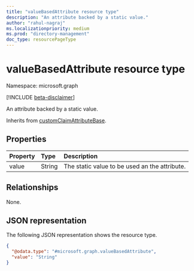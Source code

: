 ```yaml
---
title: "valueBasedAttribute resource type"
description: "An attribute backed by a static value."
author: "rahul-nagraj"
ms.localizationpriority: medium
ms.prod: "directory-management"
doc_type: resourcePageType
---
```


# valueBasedAttribute resource type

Namespace: microsoft.graph

[!INCLUDE [beta-disclaimer](../../includes/beta-disclaimer.md)]

An attribute backed by a static value.

Inherits from [customClaimAttributeBase](../resources/customclaimattributebase.md).

## Properties
|Property|Type|Description|
|:---|:---|:---|
|value|String|The static value to be used an the attribute.|

## Relationships
None.

## JSON representation
The following JSON representation shows the resource type.
<!-- {
  "blockType": "resource",
  "@odata.type": "microsoft.graph.valueBasedAttribute"
}
-->
``` json
{
  "@odata.type": "#microsoft.graph.valueBasedAttribute",
  "value": "String"
}
```


